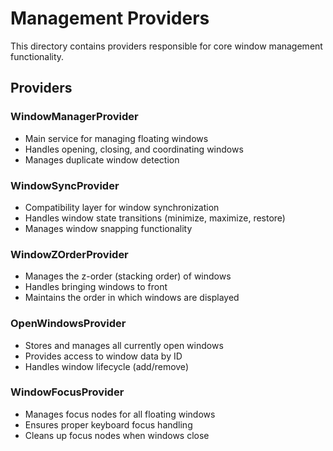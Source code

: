 # Management Providers

This directory contains providers responsible for core window management functionality.

## Providers

### WindowManagerProvider
- Main service for managing floating windows
- Handles opening, closing, and coordinating windows
- Manages duplicate window detection

### WindowSyncProvider
- Compatibility layer for window synchronization
- Handles window state transitions (minimize, maximize, restore)
- Manages window snapping functionality

### WindowZOrderProvider
- Manages the z-order (stacking order) of windows
- Handles bringing windows to front
- Maintains the order in which windows are displayed

### OpenWindowsProvider
- Stores and manages all currently open windows
- Provides access to window data by ID
- Handles window lifecycle (add/remove)

### WindowFocusProvider
- Manages focus nodes for all floating windows
- Ensures proper keyboard focus handling
- Cleans up focus nodes when windows close